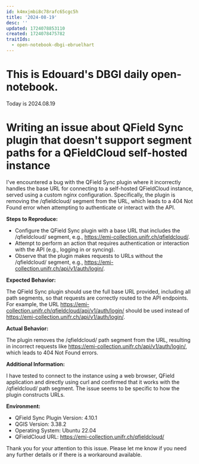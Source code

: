 ```yaml
---
id: k4mxjmbi8c78rafc65cgc5h
title: '2024-08-19'
desc: ''
updated: 1724078853110
created: 1724078475782
traitIds:
  - open-notebook-dbgi-ebruelhart
---
```

# This is Edouard's DBGI daily open-notebook.

Today is 2024.08.19

# Writing an issue about QField Sync plugin that doesn't support segment paths for a QFieldCloud self-hosted instance

I've encountered a bug with the QField Sync plugin where it incorrectly handles the base URL for connecting to a self-hosted QFieldCloud instance, served using a custom nginx configuration. Specifically, the plugin is removing the /qfieldcloud/ segment from the URL, which leads to a 404 Not Found error when attempting to authenticate or interact with the API.

**Steps to Reproduce:**

  - Configure the QField Sync plugin with a base URL that includes the /qfieldcloud/ segment, e.g., https://emi-collection.unifr.ch/qfieldcloud/.
  - Attempt to perform an action that requires authentication or interaction with the API (e.g., logging in or syncing).
  - Observe that the plugin makes requests to URLs without the /qfieldcloud/ segment, e.g., https://emi-collection.unifr.ch/api/v1/auth/login/.

**Expected Behavior:**

The QField Sync plugin should use the full base URL provided, including all path segments, so that requests are correctly routed to the API endpoints. For example, the URL https://emi-collection.unifr.ch/qfieldcloud/api/v1/auth/login/ should be used instead of https://emi-collection.unifr.ch/api/v1/auth/login/.

**Actual Behavior:**

The plugin removes the /qfieldcloud/ path segment from the URL, resulting in incorrect requests like https://emi-collection.unifr.ch/api/v1/auth/login/, which leads to 404 Not Found errors.

**Additional Information:**

  I have tested to connect to the instance using a web browser, QField application and directly using curl and confirmed that it works with the /qfieldcloud/ path segment.
  The issue seems to be specific to how the plugin constructs URLs.

**Environment:**

  - QField Sync Plugin Version: 4.10.1
  - QGIS Version: 3.38.2
  - Operating System: Ubuntu 22.04
  - QFieldCloud URL: https://emi-collection.unifr.ch/qfieldcloud/

Thank you for your attention to this issue. Please let me know if you need any further details or if there is a workaround available.

